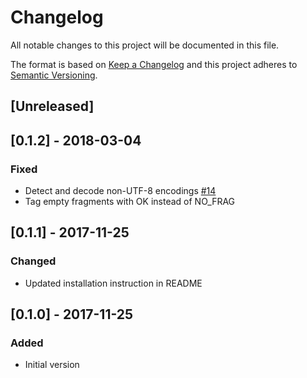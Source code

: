 # Changelog
All notable changes to this project will be documented in this file.

The format is based on [Keep a Changelog](http://keepachangelog.com/en/1.0.0/)
and this project adheres to [Semantic Versioning](http://semver.org/spec/v2.0.0.html).

## [Unreleased]

## [0.1.2] - 2018-03-04
### Fixed
- Detect and decode non-UTF-8 encodings [#14](https://github.com/mattias-p/linky/issues/14)
- Tag empty fragments with OK instead of NO\_FRAG

## [0.1.1] - 2017-11-25
### Changed
- Updated installation instruction in README

## [0.1.0] - 2017-11-25
### Added
- Initial version

